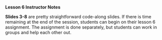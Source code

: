 ﻿**Lesson 6 Instructor Notes**

**Slides 3-8** are pretty straightforward code-along slides. If there is time remaining at the end of the session, students can begin on their lesson 6 assignment. The assignment is done separately, but students can work in groups and help each other out.

